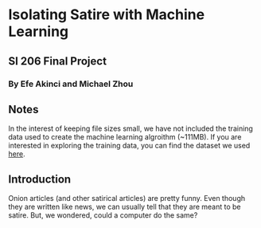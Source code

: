 # Isolating Satire with Machine Learning

## SI 206 Final Project

### By Efe Akinci and Michael Zhou

## Notes

In the interest of keeping file sizes small, we have not included the training data used to create the machine learning algroithm (~111MB).
If you are interested in exploring the training data, you can find the dataset we used [here](https://www.kaggle.com/clmentbisaillon/fake-and-real-news-dataset/).

## Introduction

Onion articles (and other satirical articles) are pretty funny. Even though they are written like news, we can usually tell that they are meant to be satire. But, we wondered, could a computer do the same? 
